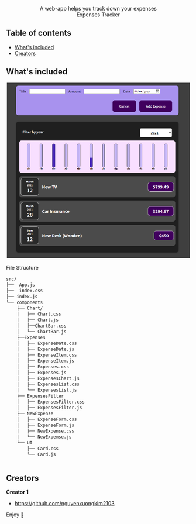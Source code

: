 <p align="center">
  <p align="center">
    A web-app helps you track down your expenses
    <br>
    Expenses Tracker
  </p>
</p>


## Table of contents

- [What's included](#whats-included)
- [Creators](#creators)



## What's included

<p align="center">
  <img src="expenses-tracker.PNG" width="500" title="Expenses Tracker App">
</p>

File Structure

```text
src/
├──  App.js
├──  index.css
├── index.js
└── components
    ├── Chart/
    │   ├── Chart.css
    │   ├── Chart.js
    │   ├──ChartBar.css
    │   └── ChartBar.js
    ├──Expenses
    │   ├── ExpenseDate.css
    │   ├── ExpenseDate.js
    │   ├── ExpenseItem.css
    │   ├── ExpenseItem.js
    │   ├── Expenses.css
    │   ├── Expenses.js
    │   ├── ExpensesChart.js
    │   ├── ExpensesList.css
    │   └── ExpensesList.js
    ├── ExpensesFilter        
    │   ├── ExpensesFilter.css
    │   ├── ExpensesFilter.js
    ├── NewExpense
    │   ├── ExpenseForm.css
    │   ├── ExpenseForm.js
    │   ├── NewExpense.css
    │   └── NewExpemse.js
    └── UI
        ├── Card.css
        └── Card.js
    
```


## Creators

**Creator 1**

- <https://github.com/nguyenxuongkim2103>


Enjoy :metal:

